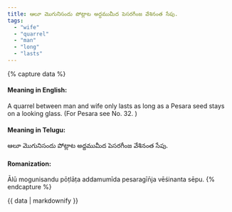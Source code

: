 ```yaml
---
title: ఆలూ మొగునిసందు పోట్లాట అద్దముమీద పెసరగీంజ వేశినంత సేపు.
tags:
  - "wife"
  - "quarrel"
  - "man"
  - "long"
  - "lasts"
---
```


{% capture data %}
#### Meaning in English:
A quarrel between man and wife only lasts as long as a Pesara seed stays on a looking glass.
(For Pesara see No. 32. )

#### Meaning in Telugu:
ఆలూ మొగునిసందు పోట్లాట అద్దముమీద పెసరగీంజ వేశినంత సేపు.

#### Romanization:
Ālū mogunisandu pōṭlāṭa addamumīda pesaragīn̄ja vēśinanta sēpu.
{% endcapture %}

{{ data | markdownify }}

